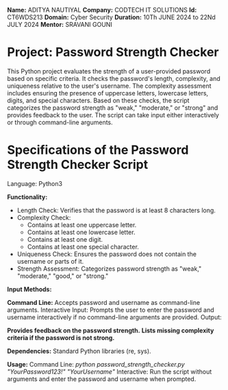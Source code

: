 **Name:** ADITYA NAUTIYAL
**Company:** CODTECH IT SOLUTIONS
**Id:** CT6WDS213
**Domain:** Cyber Security
**Duration:** 10Th JUNE 2024 to 22Nd JULY 2024
**Mentor:** SRAVANI GOUNI

#  Project: Password Strength Checker
This Python project evaluates the strength of a user-provided password based on specific criteria. It checks the password's length, complexity, and uniqueness relative to the user's username. The complexity assessment includes ensuring the presence of uppercase letters, lowercase letters, digits, and special characters. Based on these checks, the script categorizes the password strength as "weak," "moderate," or "strong" and provides feedback to the user. The script can take input either interactively or through command-line arguments.

# Specifications of the Password Strength Checker Script

Language: Python3

__Functionality:__

* Length Check: Verifies that the password is at least 8 characters long.
* Complexity Check:
   * Contains at least one uppercase letter.
   * Contains at least one lowercase letter.
   * Contains at least one digit.
   * Contains at least one special character.
* Uniqueness Check: Ensures the password does not contain the username or parts of it.
* Strength Assessment: Categorizes password strength as "weak," "moderate," "good," or "strong."

**Input Methods:**

**Command Line:** Accepts password and username as command-line arguments.
Interactive Input: Prompts the user to enter the password and username interactively if no command-line arguments are provided.
Output:

**Provides feedback on the password strength.**
**Lists missing complexity criteria if the password is not strong.**

**Dependencies:**
Standard Python libraries (re, sys).

**Usage:**
Command Line: _python password_strength_checker.py "YourPassword123!" "YourUsername"_
Interactive: Run the script without arguments and enter the password and username when prompted.
